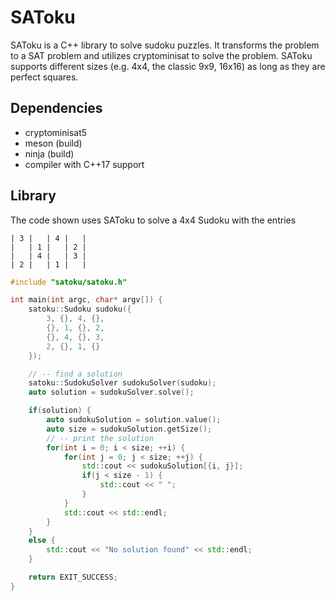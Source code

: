 # SAToku

SAToku is a C++ library to solve sudoku puzzles. It transforms the problem to a SAT problem and utilizes cryptominisat to solve the problem.
SAToku supports different sizes (e.g. 4x4, the classic 9x9, 16x16) as long as they are perfect squares.

## Dependencies

* cryptominisat5
* meson (build)
* ninja (build)
* compiler with C++17 support

## Library

The code shown uses SAToku to solve a 4x4 Sudoku with the entries
```
| 3 |   | 4 |   |
|   | 1 |   | 2 |
|   | 4 |   | 3 |
| 2 |   | 1 |   |
```

```cpp
#include "satoku/satoku.h"

int main(int argc, char* argv[]) {
	satoku::Sudoku sudoku({
		3, {}, 4, {},
		{}, 1, {}, 2,
		{}, 4, {}, 3,
		2, {}, 1, {}
	});

    // -- find a solution
	satoku::SudokuSolver sudokuSolver(sudoku);
	auto solution = sudokuSolver.solve();

	if(solution) {
		auto sudokuSolution = solution.value();
		auto size = sudokuSolution.getSize();
        // -- print the solution
		for(int i = 0; i < size; ++i) {
			for(int j = 0; j < size; ++j) {
				std::cout << sudokuSolution[{i, j}];
				if(j < size - 1) {
					std::cout << " ";
				}
			}
			std::cout << std::endl;
		}
	}
	else {
		std::cout << "No solution found" << std::endl;
	}

	return EXIT_SUCCESS;
}
```
